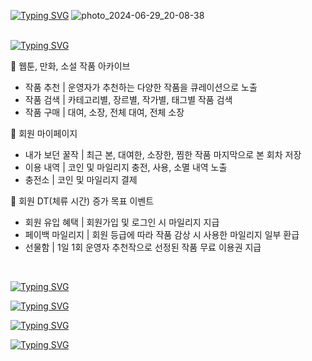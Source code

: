 [![Typing SVG](https://readme-typing-svg.demolab.com?font=Noto+Sans+KR&weight=700&size=30&pause=1000&color=FFBF00&vCenter=true&repeat=false&random=false&width=1000&height=60&lines=%F0%9F%8D%AF+%EC%9B%B9%ED%88%B0+%ED%94%8C%EB%9E%AB%ED%8F%BC+%7C+%ED%94%84%EB%A1%9C%EC%A0%9D%ED%8A%B8+%22%EA%BF%80%ED%88%B0%22)](https://git.io/typing-svg)
![photo_2024-06-29_20-08-38](https://github.com/yxxjxmxn/ggultoon_api/assets/121789257/5ab4bd5b-97e7-47b6-bda6-06d0dac16303)
<br/>
<br/>

[![Typing SVG](https://readme-typing-svg.demolab.com?font=Noto+Sans+KR&weight=700&size=20&pause=1000&color=FFBF00&vCenter=true&repeat=false&random=false&width=1000&height=25&lines=%F0%9F%90%9D+%EC%A3%BC%EC%9A%94+%EA%B8%B0%EB%8A%A5)](https://git.io/typing-svg)
<p align="center">
  <div> 🎇 웹툰, 만화, 소설 작품 아카이브 </div>
  <ul> 
    <li> 작품 추천 | 운영자가 추천하는 다양한 작품을 큐레이션으로 노출 </li>
    <li> 작품 검색 | 카테고리별, 장르별, 작가별, 태그별 작품 검색 </li>
    <li> 작품 구매 | 대여, 소장, 전체 대여, 전체 소장 </li>
  </ul>
</p>
<p align="center">
  <div> 🎇 회원 마이페이지 </div>
  <ul> 
    <li> 내가 보던 꿀작 | 최근 본, 대여한, 소장한, 찜한 작품 마지막으로 본 회차 저장 </li>
    <li> 이용 내역 | 코인 및 마일리지 충전, 사용, 소멸 내역 노출 </li>
    <li> 충전소 | 코인 및 마일리지 결제 </li>
  </ul>
</p>
<p align="center">
  <div> 🎇 회원 DT(체류 시간) 증가 목표 이벤트 </div>
  <ul> 
    <li> 회원 유입 혜택 | 회원가입 및 로그인 시 마일리지 지급 </li>
    <li> 페이백 마일리지 | 회원 등급에 따라 작품 감상 시 사용한 마일리지 일부 환급 </li>
    <li> 선물함 | 1일 1회 운영자 추천작으로 선정된 작품 무료 이용권 지급 </li>
  </ul>
</p>
<br/>

[![Typing SVG](https://readme-typing-svg.demolab.com?font=Noto+Sans+KR&weight=700&pause=1000&color=FFBF00&vCenter=true&repeat=false&random=false&width=1000&height=25&lines=%F0%9F%90%9D+%ED%94%84%EB%A6%AC%EB%B7%B0)](https://git.io/typing-svg)
<br/>

[![Typing SVG](https://readme-typing-svg.demolab.com?font=Noto+Sans+KR&weight=700&size=20&pause=1000&color=FFBF00&vCenter=true&repeat=false&random=false&width=1000&height=25&lines=%F0%9F%90%9D+ERD)](https://git.io/typing-svg)
<br/>

[![Typing SVG](https://readme-typing-svg.demolab.com?font=Noto+Sans+KR&weight=700&size=20&pause=1000&color=FFBF00&vCenter=true&repeat=false&random=false&width=1000&height=25&lines=%F0%9F%90%9D+%EC%82%AC%EC%9A%A9+%EA%B8%B0%EC%88%A0)](https://git.io/typing-svg)
<br/>

[![Typing SVG](https://readme-typing-svg.demolab.com?font=Noto+Sans+KR&weight=700&size=20&pause=1000&color=FFBF00&vCenter=true&repeat=false&random=false&width=1000&height=25&lines=%F0%9F%90%9D+%EC%8B%9C%EC%8A%A4%ED%85%9C+%EA%B5%AC%EC%84%B1%EB%8F%84)](https://git.io/typing-svg)
<br/>
